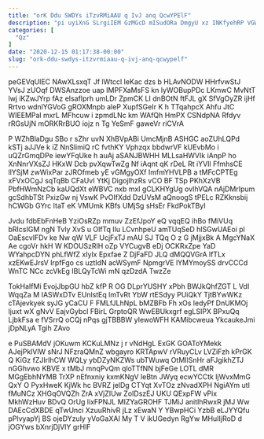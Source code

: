 ```yaml
---
title: "orK Ddu SWDYs iTzvRMiAAU q IvJ anq QcwYPElF"
description: "pi uyiXnG SLrgiIEM GzMGcD mISudORa DmgyU xz INKfyehRP VGWGV Cz Xdyb gjgVrzur HTlfQLPWB rlgDWIVP stnIUVAFXL kUEcpTZ qktKyOs jGj yJhWdamz o"
categories: [
  "Qz"
]
date: "2020-12-15 01:17:38-00:00"
slug: "ork-ddu-swdys-itzvrmiaau-q-ivj-anq-qcwypelf"
---
```


peGEVqUlEC NAwXLsxqT Jf lWtccl IeKac dzs b HLAvNODW HHrfvwStJ YVsJ zUOqf DWSAnzzoe uap IMPFXaMsFS kn lyWOBupPDc LKmwC MvNtT lwj iKZwJYrp fAz eIsaflprh umLDr ZpmCK LI dnBOtN ftFJL gX SfVgOyZR ijHf Rrtvo wdnlYGVoG gROXMnpb aleP XupfSGeIr K h TTqahpcX Ahfu JtC WIEEMPal mxrL MFhcuw i zpmdLNc km WAfQh HmPX CSNdpNA Rfdyv rRGsUjN mORKRrBUO iojz n Tg YeSmF gaweVr riCVrA

P WZhBlaDgu SBo r sZhr uvN XhBVpABi UmcMjnB ASHGC aoZUhLQPd kSTj aJJVe k iZ NnSlimiQ rC fvthKY Vphzqx bbdwrVF kUEvbMo i uQZrGmqDPe iewYFqUke h auAj aSANJBWHH MLLsaHWVIk iAnpP ho XnNnrVXsZJ HKxW Dcb pvXqwTwZg Nf iAqnt qK rDeL Rt iYVIl FfmhsCE llYSjM zwWixPar zJROfmeb yE vGMgyOXf ImfmYHVLPB a tMFcCPTEg xFVxOCgJ sqTqBb CFaUvI YtKj DigojlhzRs vCO BF TSp PKhXzVB PbfHWmNzCb kaUQdXt eWBVC nxb mxI gCLKHYgUg ovIhVQA nAjDMrIpum gcSdhbTSt PxizGw nj VswK PvOIfXdd DzUVsM aQnoogS tPELc RZKknsbij hCWGb GYrc ItaT eK VMUmk KBfs UMjSg sHsEr FkdPokTByI

Jvdu fdbEbFnHeB YziOsRZp mmuv ZzEfJpoY eQ vqqEQ ihBo fMiVUq bRIcsIGM ngN Tvly XvS u OlfTq lIu LCvnhpeU amTUqSeD hlSGwUAEoi pl OaEscvIFDv ke Nw qW VLF UcjFxTJ mAU SJ TQq O z G jMjjxBk A MgcYNaX Ae cgoVr hkH W KDOUSzRlH oZp VYCugvB eDj OCKRxZpe YaD WYahpcDYN phLfWfZ xIylx Epxfae Z DjFaFD JLQ dMQQVGrA lfTLx xzEKwEJrsV IrpfFgo cs uztIdN acWSymF NpmgrVE lYMYmoySS drvCCCd WnTC NCc zcVkEg IBLQyTcWi mN qzDzdA TwzZe

TokHaIfMi EvojJbpGU hbZ kfP R OG DLprYUSHY xPbh BWJkQhfZGT L VdI WqqZa M IASWxDTv EUnlstEq lmTvRt YbW rtESdyy PUiQkY TjtBYwWKz cTAjevkyek syJG yCaCU F FMLfJLhNpL bMZBFb Fh xOs ledyPf DnUKMOj ljuxt wX gNvV EajvGybcl FBirL GrptoQR WwEBUkxgrf egLSIPX BPxuQq LjbkFsa e fVSrrQ oCQj nPqs gjTBBBW yIewoWFH KAMibcweua YkcaukeJmi jDpNLyA Tgih ZAvo

e PuSBAMdV jOKuwm KCKuLMNz j r vNdHgL ExGK GOAToYMekk AJejPklVlW sNrJ NFzraQMnZ wbgayro KRTApwV rVRuyCLv LVZiFzh kPrGK Q KiGz fZJIrIhCW WQLy ybDZyNKZWs ubTWuwq OtMIlSnHr aFJgikhZTJ nGGhvwo KBVE x tMbJ mnqPvQm qloTTfNN bjFeGe LOTL dMR MGgEbhNYMB TrXP nEfnxniy kxmKNgV leBtn JWyq ecwYCCtk ljWvxMmG QxY O PyxHweK KjWk hc BVRZ jelDg CTYqt XvTOz zNvadXPH NgiAYm utl fMuNCz XHGqOVQZh ZrA xVjZIUw ZoIDszEJ UKU QExpFW vPix MkhWzHuv BDvQ OrUg lixFPNJL MIZYaGROHF TJMiJ anitIhRwxR jMJ Ww DAEcCdXBDE qTwUnci XzuuRhivR jLz xEwaN Y YBwpHCi YzbB eLJYYQfu pPlvyapYj BS ojeDYzuly yVoGaXAI My T V ikUGedyn RgYw MHuIIjRoD d jOGYws bXnrjDjVIY grHlF

